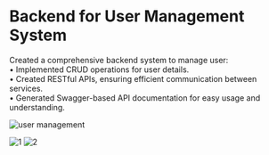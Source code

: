 # Backend for User Management System
Created a comprehensive backend system to manage user:  
 • Implemented CRUD operations for user details.   
 • Created RESTful APIs, ensuring efficient communication between services.  
 • Generated Swagger-based API documentation for easy usage and understanding.  
   
![user management](https://github.com/SakibvHossain/User-Management/assets/92059000/755bb490-8ab7-4bc7-bfee-49ab5666a10c)


![1](https://github.com/SakibvHossain/User-Management/assets/92059000/a10d17e1-054d-4ee4-92fc-3d931bbdb3d4)
![2](https://github.com/SakibvHossain/User-Management/assets/92059000/e994c9ae-41bf-455e-bcd5-4af272e01dc3)

